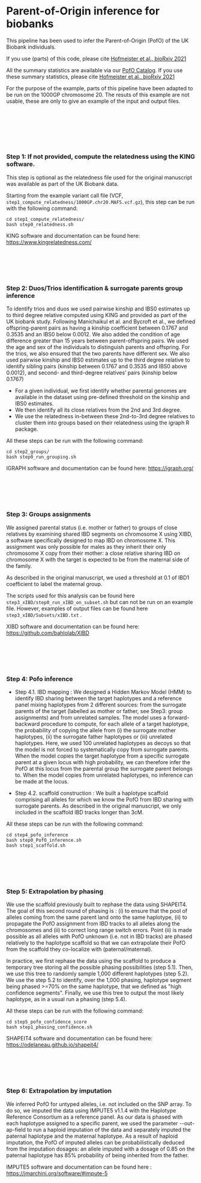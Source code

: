 # Parent-of-Origin inference for biobanks




This pipeline has been used to infer the Parent-of-Origin (PofO) of the UK Biobank individuals.

If you use (parts) of this code, please cite [Hofmeister et al., bioRxiv 2021](https://www.biorxiv.org/content/10.1101/2021.11.03.467079v1)

All the summary statistics are available via our [PofO Catalog](https://www.tinyurl.com/PofOCat). If you use these summary statistics, please cite [Hofmeister et al., bioRxiv 2021](https://www.biorxiv.org/content/10.1101/2021.11.03.467079v1)


For the purpose of the example, parts of this pipeline have been adapted to be run on the 1000GP chromosome 20. The resuts of this example are not usable, these are only to give an example of the input and output files. 


#















</br>
  &nbsp
  </br>
  &nbsp









#
### Step 1: If not provided, compute the relatedness using the KING software.

This step is optional as the relatedness file used for the original manuscript was available as part of the UK Biobank data.

Starting from the example variant call file (VCF, ```step1_compute_relatedness/1000GP.chr20.MAF5.vcf.gz```), this step can be run with the following command:
	
```
cd step1_compute_relatedness/
bash step0_relatedness.sh
```

KING software and documentation can be found here: https://www.kingrelatedness.com/




</br>
  &nbsp
  </br>
  &nbsp



#
### Step 2: Duos/Trios identification & surrogate parents group inference

To identify trios and duos we used pairwise kinship and IBS0 estimates up to third degree relative computed using KING and provided as part of the UK biobank study. Following Manichaikul et al. and Bycroft et al., we defined offspring-parent pairs as having a kinship coefficient between 0.1767 and 0.3535 and an IBS0 below 0.0012. We also added the condition of age difference greater than 15 years between parent-offspring pairs. We used the age and sex of the individuals to distinguish parents and offspring. For the trios, we also ensured that the two parents have different sex. We also used pairwise kinship and IBS0 estimates up to the third degree relative to identify sibling pairs (kinship between 0.1767 and 0.3535 and IBS0 above 0.0012), and second- and third-degree relatives’ pairs (kinship below 0.1767)

* For a given individual, we first identify whether parental genomes are available in the dataset using pre-defined threshold on the kinship and IBS0 estimates. 
* We then identify all its close relatives from the 2nd and 3rd degree.
* We use the relatedness in-between these 2nd-to-3rd degree relatives to cluster them into groups based on their relatedness using the igraph R package.

All these steps can be run with the following command:

```
cd step2_groups/
bash step0_run_grouping.sh
```

IGRAPH software and documentation can be found here: https://igraph.org/






</br>
  &nbsp
  </br>
  &nbsp



#
### Step 3: Groups assignments

We assigned parental status (i.e. mother or father) to groups of close relatives by examining shared IBD segments on chromosome X using XIBD, a software specifically designed to map IBD on chromosome X. This assignment was only possible for males as they inherit their only chromosome X copy from their mother: a close relative sharing IBD on chromosome X with the target is expected to be from the maternal side of the family.

As described in the original manuscript, we used a threshold at 0.1 of IBD1 coefficient to label the maternal group.

The scripts used for this analysis can be found here ```step3_xIBD/step0_run_xIBD_on_subset.sh``` but can not be run on an example file. However, examples of output files can be found here ``` step3_xIBD/Subsets/xIBD.txt ``` .


XIBD software and documentation can be found here: https://github.com/bahlolab/XIBD







</br>
  &nbsp
  </br>
  &nbsp



#
### Step 4: Pofo inference

* Step 4.1. IBD mapping : We designed a Hidden Markov Model (HMM) to identify IBD sharing between the target haplotypes and a reference panel mixing haplotypes from 2 different sources: from the surrogate parents of the target (labelled as mother or father, see Step3: group assignments) and from unrelated samples. The model uses a forward-backward procedure to compute, for each allele of a target haplotype, the probability of copying the allele from (i) the surrogate mother haplotypes, (ii) the surrogate father haplotypes or (iii) unrelated haplotypes. Here, we used 100 unrelated haplotypes as decoys so that the model is not forced to systematically copy from surrogate parents. When the model copies the target haplotype from a specific surrogate parent at a given locus with high probability, we can therefore infer the PofO at this locus from the parental group the surrogate parent belongs to. When the model copies from unrelated haplotypes, no inference can be made at the locus.


* Step 4.2. scaffold construction : We built a haplotype scaffold comprising all alleles for which we know the PofO from IBD sharing with surrogate parents. As described in the original manuscript, we only included in the scaffold IBD tracks longer than 3cM.


All these steps can be run with the following command:

```
cd step4_pofo_inference
bash step0_PofO_inference.sh
bash step1_scaffold.sh
```








</br>
  &nbsp
  </br>
  &nbsp



#
### Step 5: Extrapolation by phasing

We use the scaffold previously built to rephase the data using SHAPEIT4. The goal of this second round of phasing is : (i) to ensure that the pool of alleles coming from the same parent land onto the same haplotype, (ii) to propagate the PofO assignment from IBD tracks to all alleles along the chromosomes and (ii) to correct long range switch errors. Point (ii) is made possible as all alleles with PofO unknown (i.e. not in IBD tracks) are phased relatively to the haplotype scaffold so that we can extrapolate their PofO from the scaffold they co-localize with (paternal/maternal).

In practice, we first rephase the data using the scaffold to produce a temporary tree storing all the possible phasing possibilities (step 5.1). Then, we use this tree to randomly sample 1,000 different haplotypes (step 5.2). We use the step 5.2 to identify, over the 1,000 phasing, haplotype segment being phased >=70% on the same haplotype, that we defined as "high confidence segments". Finally, we use this tree to output the most likely haplotype, as in a usual run a phasing (step 5.4).
	

All these steps can be run with the following command:
```
cd step5_pofo_confidence_score
bash step1_phasing_confidence.sh
```

SHAPEIT4 software and documentation can be found here: https://odelaneau.github.io/shapeit4/








</br>
  &nbsp
  </br>
  &nbsp



#
### Step 6: Extrapolation by imputation

We inferred PofO for untyped alleles, i.e. not included on the SNP array. To do so, we imputed the data using IMPUTE5 v1.1.4 with the Haplotype Reference Consortium as a reference panel. As our data is phased with each haplotype assigned to a specific parent, we used the parameter --out-ap-field to run a haploid imputation of the data and separately imputed the paternal haplotype and the maternal haplotype. As a result of haploid imputation, the PofO of imputed alleles can be probabilistically deduced from the imputation dosages: an allele imputed with a dosage of 0.85 on the paternal haplotype has 85% probability of being inherited from the father.

IMPUTE5 software and documentation can be found here : https://jmarchini.org/software/#impute-5 

</br>
  &nbsp
  </br>
  &nbsp


